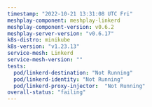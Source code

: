 ```yaml
---
timestamp: "2022-10-21 13:31:08 UTC Fri"
meshplay-component: meshplay-linkerd
meshplay-component-version: v0.6.2
meshplay-server-version: "v0.6.17"
k8s-distro: minikube
k8s-version: "v1.23.13"
service-mesh: Linkerd
service-mesh-version: ""
tests:
  pod/linkerd-destination: "Not Running"
  pod/linkerd-identity: "Not Running"
  pod/linkerd-proxy-injector:  "Not Running"
overall-status: "failing"
---
```


